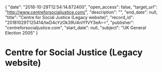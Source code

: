 {
  "date": "2018-10-29T12:54:14.672400", 
  "open_access": false, 
  "target_url": "http://www.centreforsocialjustice.com/", 
  "description": "", 
  "end_date": null, 
  "title": "Centre for Social Justice (Legacy website)", 
  "record_id": "20181029T125414/lwD4cYzOk39U4nlYfVY3eA==", 
  "publisher": "centreforsocialjustice.com", 
  "start_date": null, 
  "subject": "UK General Election 2005"
}

# Centre for Social Justice (Legacy website)

